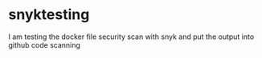 # snyktesting
I am testing the docker file security scan with snyk and put the output into github code scanning 
